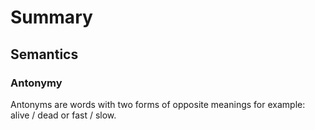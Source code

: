 # Summary
## Semantics
### Antonymy

Antonyms are words with two forms of opposite meanings for example: alive / dead or fast / slow.